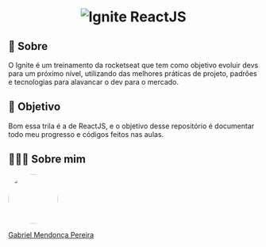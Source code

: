 <h1 align="center">
    <img alt="Ignite ReactJS" title="Ignite ReactJS" src="./.github/ignite.png" />
</h1>

## 💬  Sobre
O Ignite é um treinamento da rocketseat que tem como objetivo evoluir devs para um próximo nível, utilizando das melhores práticas de projeto, 
padrões e tecnologias para alavancar o dev para o mercado.

## 🎯 Objetivo
Bom essa trila é a de ReactJS, e o objetivo desse repositório é documentar todo meu progresso e códigos feitos nas aulas.

## 👨🏻‍🚀 Sobre mim
<a href="https://www.linkedin.com/in/gabriel-mendonca-pereira/">
 <img style="border-radius:50%" width="100px; "src="https://avatars0.githubusercontent.com/u/49095200?s=460&u=27a77c43fff5eab61be02a3fedfd7db554145981&v=4"/>
 <p>Gabriel Mendonça Pereira</p>
</a>
